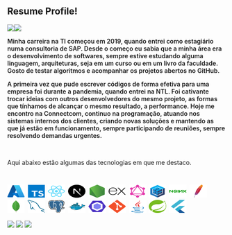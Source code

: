 ## Resume Profile!
<div style="display:flex">
<img  src="https://github-readme-stats.vercel.app/api?username=breno404&show=reviews,discussions_started,discussions_answered,prs_merged,prs_merged_percentage&show_icons=true&theme=tokyonight"/>
<img  src="https://github-readme-stats.vercel.app/api/top-langs/?username=breno404&langs_count=10&theme=tokyonight"/>
</div>
<p style="font-weight: 600;">Minha carreira na TI começou em 2019, quando entrei como estagiário numa consultoria de SAP. Desde o começo eu sabia que a minha área era o desenvolvimento de softwares, sempre estive estudando alguma linguagem, arquiteturas, seja em um curso ou em um livro da faculdade. Gosto de testar algoritmos e acompanhar os projetos abertos no GitHub.
</p><p style="font-weight: 600;">
A primeira vez que pude escrever códigos de forma efetiva para uma empresa foi durante a pandemia, quando entrei na NTL. Foi cativante trocar ideias com outros desenvolvedores do mesmo projeto, as formas que tínhamos de alcançar o mesmo resultado, a performance. Hoje me encontro na Connectcom, continuo na programação, atuando nos sistemas internos dos clientes, criando novas soluções e mantendo as que já estão em funcionamento, sempre participando de reuniões, sempre resolvendo demandas urgentes.</p>
<br/>
<p>Aqui abaixo estão algumas das tecnologias em que me destaco.</p>
<div >
    <h1>
      <img align="center" alt="azure" height="30" width="40" src="https://raw.githubusercontent.com/devicons/devicon/master/icons/azure/azure-original.svg">
      <img align="center" alt="typescript" height="30" width="40" src="https://raw.githubusercontent.com/devicons/devicon/master/icons/typescript/typescript-original.svg">
      <img align="center" alt="react" height="30" width="40" src="https://raw.githubusercontent.com/devicons/devicon/master/icons/react/react-original.svg">
      <img align="center" alt="nextjs" height="30" width="40" src="https://raw.githubusercontent.com/devicons/devicon/master/icons/nextjs/nextjs-original.svg">
      <img align="center" alt="nodejs" height="30" width="40" src="https://raw.githubusercontent.com/devicons/devicon/master/icons/nodejs/nodejs-original.svg">
      <img align="center" alt="express" height="30" width="40" src="https://raw.githubusercontent.com/devicons/devicon/master/icons/express/express-original.svg">
      <img align="center" alt="graphql" height="30" width="40" src="https://raw.githubusercontent.com/devicons/devicon/master/icons/graphql/graphql-plain.svg">
      <img align="center" alt="sequelize" height="30" width="40" src="https://raw.githubusercontent.com/devicons/devicon/master/icons/sequelize/sequelize-original.svg">
      <img align="center" alt="nginx" height="30" width="40" src="https://raw.githubusercontent.com/devicons/devicon/master/icons/nginx/nginx-original.svg">
      <img align="center" alt="apache" height="30" width="40" src="https://raw.githubusercontent.com/devicons/devicon/master/icons/apache/apache-original.svg">
      <img align="center" alt="mongodb" height="30" width="40" src="https://raw.githubusercontent.com/devicons/devicon/master/icons/mongodb/mongodb-original.svg">
      <img align="center" alt="mysql" height="30" width="40" src="https://raw.githubusercontent.com/devicons/devicon/master/icons/mysql/mysql-original.svg">
      <img align="center" alt="postgresql" height="30" width="40" src="https://raw.githubusercontent.com/devicons/devicon/master/icons/postgresql/postgresql-original.svg">
      <img align="center" alt="docker" height="30" width="40" src="https://raw.githubusercontent.com/devicons/devicon/master/icons/docker/docker-original.svg">  
      <img align="center" alt="eslint" height="30" width="40" src="https://raw.githubusercontent.com/devicons/devicon/master/icons/eslint/eslint-original.svg">
      <img align="center" alt="git" height="30" width="40" src="https://raw.githubusercontent.com/devicons/devicon/master/icons/git/git-original.svg">
      <img align="center" alt="java" height="30" width="40" src="https://raw.githubusercontent.com/devicons/devicon/master/icons/java/java-original.svg">
      <img align="center" alt="spring" height="30" width="40" src="https://raw.githubusercontent.com/devicons/devicon/master/icons/spring/spring-original.svg">
      <img align="center" alt="flutter" height="30" width="40" src="https://raw.githubusercontent.com/devicons/devicon/master/icons/flutter/flutter-original.svg">
    </h1>
  </div>
<div> 
  <a href="[https://www.instagram.com/maiscedo2/](https://www.instagram.com/maiscedo2/)" target="_blank"><img src="https://img.shields.io/badge/-Instagram-%23E4405F?style=for-the-badge&logo=instagram&logoColor=white" target="_blank"></a>
  <a href = "mailto:brenomacedo404@gmail.com"><img src="https://img.shields.io/badge/-Gmail-%23333?style=for-the-badge&logo=gmail&logoColor=white" target="_blank"></a>
  <a href="www.linkedin.com/in/breno-m-e-sa" target="_blank"><img src="https://img.shields.io/badge/-LinkedIn-%230077B5?style=for-the-badge&logo=linkedin&logoColor=white" target="_blank"></a>  
</div>
